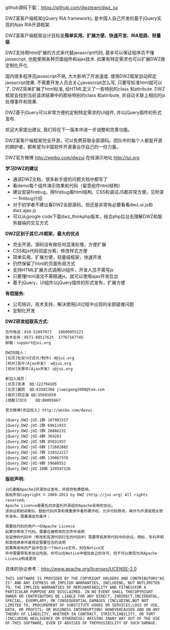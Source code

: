github源码下载：https://github.com/dwzteam/dwz_jui

DWZ富客户端框架(jQuery RIA framework), 是中国人自己开发的基于jQuery实现的Ajax RIA开源框架.

DWZ富客户端框架设计目标是<b>简单实用、扩展方便、快速开发、RIA思路、轻量级</b>

DWZ支持用html扩展的方式来代替javascript代码, 基本可以保证程序员不懂javascript, 也能使用各种页面组件和ajax技术. 如果有特定需求也可以扩展DWZ做定制化开化.

国内很多程序员javascript不熟, 大大影响了开发速度. 使用DWZ框架自动邦定javascript效果. 不需要开发人员去关心javascript怎么写, 只要写标准html就可以了. DWZ简单扩展了html标准, 给HTML定义了一些特别的class 和attribute. DWZ框架会找到当前请求结果中的那些特别的class 和attribute, 并自动关联上相应的js处理事件和效果.

DWZ基于jQuery可以非常方便的定制特定需求的UI组件, 并以jQuery插件的形式发布.

欢迎大家提出建议, 我们将在下一版本中进一步调整和完善功能。

DWZ富客户端框架完全开源，可以免费获取全部源码。团队中的每个人都是开源的拥护者，都希望为中国软件开源事业尽自己的一份力量。

DWZ官方微博 http://weibo.com/dwzui
在线演示地址 http://jui.org

<b>学习DWZ的建议</b>
<ul>
<li>通读DWZ文档，很多新手提的问题文档中都写了</li>
<li>看demo每个组件演示效果和代码（留意组件html结构）</li>
<li>建议安装firebug，用firebug看html结构、CSS和调试JS都非常方便。见附录一 firebug介绍</li>
<li>对于初学者不建议看DWZ全部源码，但还是非常有必要看看dwz.ui.js和dwz.ajax.js </li>
<li>可以从google code下载dwz_thinkphp版本，结合php后台去理解DWZ和服务器端的交互方式</li>
</ul>

<b>DWZ区别于其它JS框架，最大的优点</b>
<ul>
<li>完全开源，源码没有做任何混淆处理，方便扩展</li>
<li>CSS和js代码彻底分离，修改样式方便</li>
<li>简单实用，扩展方便，轻量级框架，快速开发</li>
<li>仍然保留了html的页面布局方式</li>
<li>支持HTML扩展方式调用UI组件，开发人员不需写js</li>
<li>只要懂html语法不需精通js，就可以使用ajax开发后台</li>
<li>基于jQuery，UI组件以jQuery插件的形式发布，扩展方便</li>
</ul>


<b>有偿服务:</b>
<ul>
<li>公司培训，技术支持，解决使用jUI过程中出现的全部疑难问题</li><li>定制化开发</li>
</ul>




<b>DWZ研发组联系方式:</b>

	合作电话：010-52897073	18600055221
	技术支持：0571-88517625	17767167745
	邮箱：support@jui.org

	DWZ创始人：
	[北京]杜权(UI设计/制作)	d@jui.org
	[杭州]吴平(Ajax开发)	w@jui.org
	[杭州]张慧华(Ajax开发)	z@jui.org

	新加入成员：
	[北京]张涛	QQ:122794105
	[北京]冀刚	QQ:63502308	jiweigang2008@tom.com
	[南京]郑应海	QQ:55691650
	[成都]COCO	QQ:80095667

	官方微博(欢迎加入) http://weibo.com/dwzui 

	jQuery.DWZ-jUI-1群 107983317
	jQuery.DWZ-jUI-2群 69611933
	jQuery.DWZ-jUI-3群 20866231
	jQuery.DWZ-jUI-4群 369203
	jQuery.DWZ-jUI-5群 85031937
	jQuery.DWZ-jUI-6群 172602882
	jQuery.DWZ-jUI-7群 210322217
	jQuery.DWZ-jUI-8群 139067378
	jQuery.DWZ-jUI-9群 59680552
	jQuery.DWZ-jUI-10群 329597326


<b>版权声明:</b>

	jUI遵循Apache2开源协议发布，并提供免费使用。
	版权所有Copyright © 2009-2013 by DWZ (http://jui.org) All rights reserved。
	Apache Licence是著名的非盈利开源组织Apache采用的协议。
	该协议和BSD类似，鼓励代码共享和尊重原作者的著作权，允许代码修改，再作为开源或商业软件发布。需要满足的条件： 
	
	需要给代码的用户一份Apache Licence
	如果你修改了代码，需要在被修改的文件中说明
	在延伸的代码中（修改和有源代码衍生的代码中）需要带有原来代码中的协议，商标，专利声明和其他原来作者规定需要包含的说明
	如果再发布的产品中包含一个Notice文件，则在Notice文
	件中需要带有本协议内容。你可以在Notice中增加自己的许可，但不可以表现为对Apache Licence构成更改
	
具体的协议参考：http://www.apache.org/licenses/LICENSE-2.0

	THIS SOFTWARE IS PROVIDED BY THE COPYRIGHT HOLDERS AND CONTRIBUTORS"AS IS" AND ANY EXPRESS OR IMPLIED WARRANTIES, INCLUDING, BUT NOTLIMITED TO, THE IMPLIED WARRANTIES OF MERCHANTABILITY AND FITNESSFOR A PARTICULAR PURPOSE ARE DISCLAIMED. IN NO EVENT SHALL THECOPYRIGHT OWNER OR CONTRIBUTORS BE LIABLE FOR ANY DIRECT, INDIRECT,INCIDENTAL, SPECIAL, EXEMPLARY, OR CONSEQUENTIAL DAMAGES (INCLUDING,BUT NOT LIMITED TO, PROCUREMENT OF SUBSTITUTE GOODS OR SERVICES;LOSS OF USE, DATA, OR PROFITS; OR BUSINESS INTERRUPTION) HOWEVERCAUSED AND ON ANY THEORY OF LIABILITY, WHETHER IN CONTRACT, STRICTLIABILITY, OR TORT (INCLUDING NEGLIGENCE OR OTHERWISE) ARISING INANY WAY OUT OF THE USE OF THIS SOFTWARE, EVEN IF ADVISED OF THEPOSSIBILITY OF SUCH DAMAGE.
	
